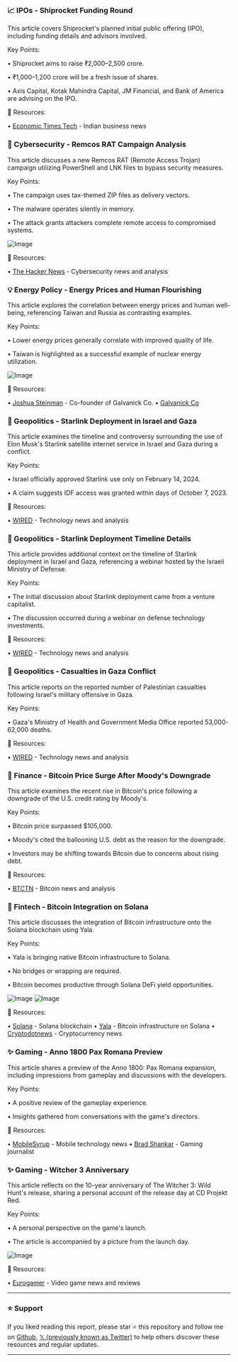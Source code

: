 ### 📈 IPOs - Shiprocket Funding Round

This article covers Shiprocket's planned initial public offering (IPO), including funding details and advisors involved.

Key Points:

• Shiprocket aims to raise ₹2,000–2,500 crore.

• ₹1,000–1,200 crore will be a fresh issue of shares.

•  Axis Capital, Kotak Mahindra Capital, JM Financial, and Bank of America are advising on the IPO.


🔗 Resources:

• [Economic Times Tech](https://x.com/ETtech) - Indian business news


### 🤖 Cybersecurity - Remcos RAT Campaign Analysis

This article discusses a new Remcos RAT (Remote Access Trojan) campaign utilizing PowerShell and LNK files to bypass security measures.

Key Points:

• The campaign uses tax-themed ZIP files as delivery vectors.

• The malware operates silently in memory.

• The attack grants attackers complete remote access to compromised systems.


![Image](https://pbs.twimg.com/media/GrDjScsXAAEpa12?format=jpg&name=small)

🔗 Resources:

• [The Hacker News](https://x.com/TheHackersNews) - Cybersecurity news and analysis


### 💡 Energy Policy - Energy Prices and Human Flourishing

This article explores the correlation between energy prices and human well-being, referencing Taiwan and Russia as contrasting examples.

Key Points:

• Lower energy prices generally correlate with improved quality of life.

• Taiwan is highlighted as a successful example of nuclear energy utilization.


![Image](https://pbs.twimg.com/amplify_video_thumb/1924588234665033729/img/-qZVzhO-y56efTFk.jpg)

🔗 Resources:

• [Joshua Steinman](https://x.com/JoshuaSteinman) - Co-founder of Galvanick Co.
• [Galvanick Co](https://x.com/GalvanickCo)


### 🤖 Geopolitics - Starlink Deployment in Israel and Gaza

This article examines the timeline and controversy surrounding the use of Elon Musk's Starlink satellite internet service in Israel and Gaza during a conflict.


Key Points:

• Israel officially approved Starlink use only on February 14, 2024.

• A claim suggests IDF access was granted within days of October 7, 2023.


🔗 Resources:

• [WIRED](https://x.com/WIRED) - Technology news and analysis



### 🤖 Geopolitics - Starlink Deployment Timeline Details

This article provides additional context on the timeline of Starlink deployment in Israel and Gaza, referencing a webinar hosted by the Israeli Ministry of Defense.

Key Points:

• The initial discussion about Starlink deployment came from a venture capitalist.

• The discussion occurred during a webinar on defense technology investments.



🔗 Resources:

• [WIRED](https://x.com/WIRED) - Technology news and analysis



### 🤖 Geopolitics - Casualties in Gaza Conflict

This article reports on the reported number of Palestinian casualties following Israel's military offensive in Gaza.

Key Points:

• Gaza's Ministry of Health and Government Media Office reported 53,000-62,000 deaths.



🔗 Resources:

• [WIRED](https://x.com/WIRED) - Technology news and analysis


### 🤖 Finance - Bitcoin Price Surge After Moody's Downgrade

This article examines the recent rise in Bitcoin's price following a downgrade of the U.S. credit rating by Moody's.

Key Points:

• Bitcoin price surpassed $105,000.

• Moody's cited the ballooning U.S. debt as the reason for the downgrade.

• Investors may be shifting towards Bitcoin due to concerns about rising debt.


🔗 Resources:

• [BTCTN](https://x.com/BTCTN) - Bitcoin news and analysis


### 🚀 Fintech - Bitcoin Integration on Solana

This article discusses the integration of Bitcoin infrastructure onto the Solana blockchain using Yala.

Key Points:

• Yala is bringing native Bitcoin infrastructure to Solana.

• No bridges or wrapping are required.

• Bitcoin becomes productive through Solana DeFi yield opportunities.


![Image](https://pbs.twimg.com/media/GrU8Dz8WsAA9w7w?format=png&name=small)
![Image](https://pbs.twimg.com/media/GrU8GOjWEAA9tKv?format=png&name=small)

🔗 Resources:

• [Solana](https://x.com/solana) - Solana blockchain
• [Yala](https://x.com/yalaorg) - Bitcoin infrastructure on Solana
• [Cryptodotnews](https://x.com/cryptodotnews) - Cryptocurrency news


### ✨ Gaming - Anno 1800 Pax Romana Preview

This article shares a preview of the Anno 1800: Pax Romana expansion, including impressions from gameplay and discussions with the developers.

Key Points:

•  A positive review of the gameplay experience.

• Insights gathered from conversations with the game's directors.


🔗 Resources:

• [MobileSyrup](https://x.com/MobileSyrup) - Mobile technology news
• [Brad Shankar](https://x.com/bradshankar) - Gaming journalist


### ✨ Gaming - Witcher 3 Anniversary

This article reflects on the 10-year anniversary of The Witcher 3: Wild Hunt's release, sharing a personal account of the release day at CD Projekt Red.

Key Points:

•  A personal perspective on the game's launch.

•  The article is accompanied by a picture from the launch day.


![Image](https://pbs.twimg.com/media/GrUrDUVWEAAKN8W?format=jpg&name=small)

🔗 Resources:

• [Eurogamer](https://x.com/eurogamer) - Video game news and reviews


---

### ⭐️ Support

If you liked reading this report, please star ⭐️ this repository and follow me on [Github](https://github.com/Drix10), [𝕏 (previously known as Twitter)](https://x.com/DRIX_10_) to help others discover these resources and regular updates.

---